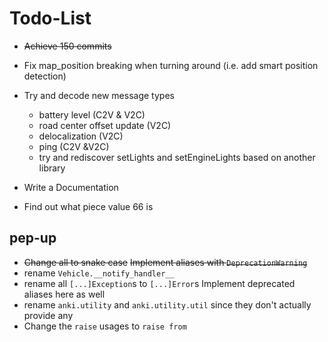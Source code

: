 # Todo-List

+ ~~Achieve 150 commits~~
+ Fix map_position breaking when turning around
    (i.e. add smart position detection)

+ Try and decode new message types
    + battery level (C2V & V2C)
    + road center offset update (V2C)
    + delocalization (V2C)
    + ping (C2V &V2C)
    + try and rediscover setLights and setEngineLights based on another library

+ Write a Documentation
+ Find out what piece value 66 is

## pep-up
+ ~~Change all to snake case~~
    ~~Implement aliases with `DeprecationWarning`~~
+ rename `Vehicle.__notify_handler__`
+ rename all `[...]Exception`s to `[...]Error`s
    Implement deprecated aliases here as well
+ rename `anki.utility` and `anki.utility.util` since they don't actually provide any
+ Change the `raise` usages to `raise from`